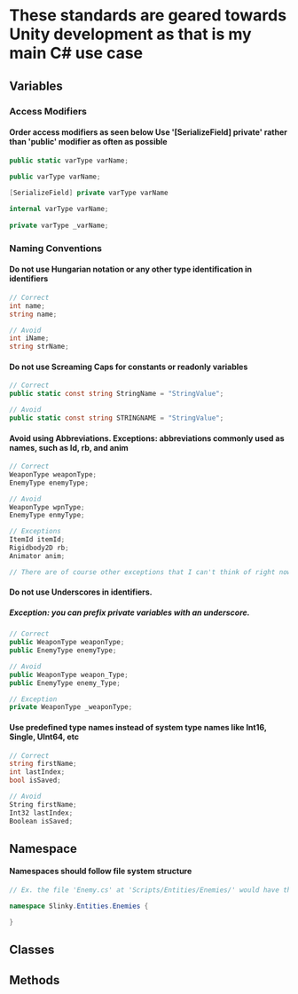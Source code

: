 # These standards are geared towards Unity development as that is my main C# use case

## Variables

### Access Modifiers

#### Order access modifiers as seen below Use '[SerializeField] private' rather than 'public' modifier as often as possible
```C#
public static varType varName;
    
public varType varName;

[SerializeField] private varType varName

internal varType varName;
    
private varType _varName;
```

### Naming Conventions
    
#### Do not use Hungarian notation or any other type identification in identifiers
```C#
// Correct
int name;
string name;

// Avoid
int iName;
string strName;
```
  
#### Do not use Screaming Caps for constants or readonly variables
```C#
// Correct
public static const string StringName = "StringValue";

// Avoid
public static const string STRINGNAME = "StringValue";
```

#### Avoid using Abbreviations. Exceptions: abbreviations commonly used as names, such as Id, rb, and anim
```C#
// Correct
WeaponType weaponType;
EnemyType enemyType;

// Avoid
WeaponType wpnType;
EnemyType enmyType;

// Exceptions
ItemId itemId;
Rigidbody2D rb;
Animator anim;

// There are of course other exceptions that I can't think of right now
```

#### Do not use Underscores in identifiers. 
##### *Exception: you can prefix private variables with an underscore.*
```C#
// Correct
public WeaponType weaponType;
public EnemyType enemyType;

// Avoid
public WeaponType weapon_Type;
public EnemyType enemy_Type;

// Exception
private WeaponType _weaponType;
```

#### Use predefined type names instead of system type names like Int16, Single, UInt64, etc     
```C#
// Correct
string firstName;
int lastIndex;
bool isSaved;

// Avoid
String firstName;
Int32 lastIndex;
Boolean isSaved;
```

## Namespace
#### Namespaces should follow file system structure
```C#
// Ex. the file 'Enemy.cs' at 'Scripts/Entities/Enemies/' would have the namespace [Root]/Entities.Enemies

namespace Slinky.Entities.Enemies {

}
```

## Classes

## Methods